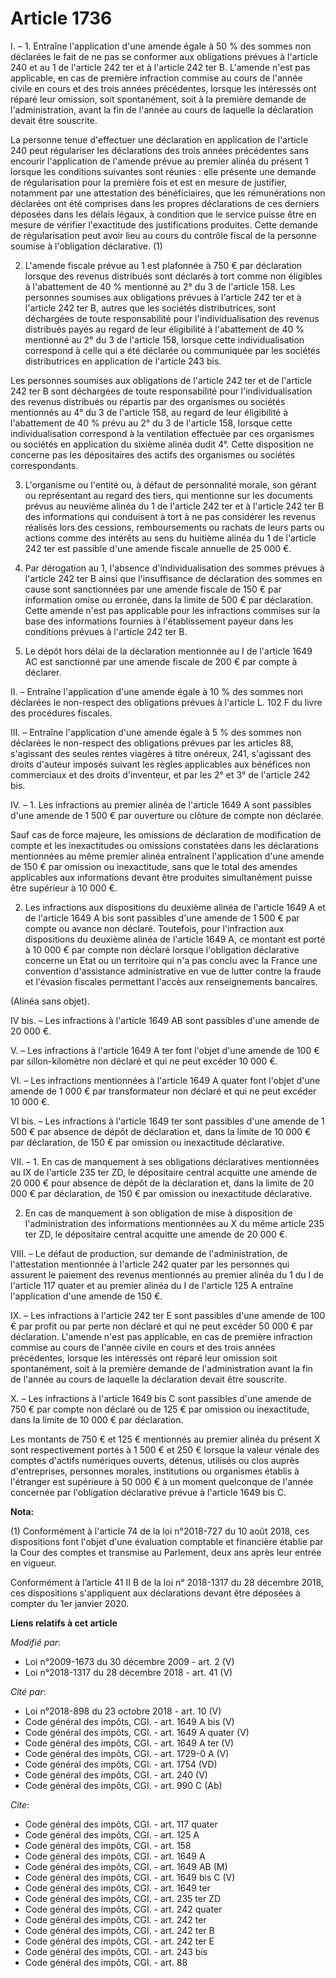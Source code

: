# Article 1736

I. – 1. Entraîne l'application d'une amende égale à 50 % des sommes non déclarées le fait de ne pas se conformer aux
obligations prévues à l'article 240 et au 1 de  l'article 242 ter et à l'article 242 ter B. L'amende n'est pas applicable, en
cas de première infraction commise au cours de l'année civile en cours et des trois années précédentes, lorsque les
intéressés ont réparé leur omission, soit spontanément, soit à la première demande de l'administration, avant la fin de
l'année au cours de laquelle la déclaration devait être souscrite. 

La personne tenue d'effectuer une déclaration en application de l'article 240 peut régulariser les déclarations des trois
années précédentes sans encourir l'application de l'amende prévue au premier alinéa du présent 1 lorsque les conditions
suivantes sont réunies : elle présente une demande de régularisation pour la première fois et est en mesure de justifier,
notamment par une attestation des bénéficiaires, que les rémunérations non déclarées ont été comprises dans les propres
déclarations de ces derniers déposées dans les délais légaux, à condition que le service puisse être en mesure de vérifier
l'exactitude des justifications produites. Cette demande de régularisation peut avoir lieu au cours du contrôle fiscal de la
personne soumise à l'obligation déclarative. (1) 

2. L'amende fiscale prévue au 1 est plafonnée à 750 € par déclaration lorsque des revenus distribués sont déclarés à tort
comme non éligibles à l'abattement de 40 % mentionné au 2° du 3 de l'article 158. Les personnes soumises aux obligations
prévues à l'article 242 ter et à l'article 242 ter B, autres que les sociétés distributrices, sont déchargées de toute
responsabilité pour l'individualisation des revenus distribués payés au regard de leur éligibilité à l'abattement de 40 %
mentionné au 2° du 3 de l'article 158, lorsque cette individualisation correspond à celle qui a été déclarée ou communiquée
par les sociétés distributrices en application de l'article 243 bis. 

Les personnes soumises aux obligations de l'article 242 ter et de l'article 242 ter B sont déchargées de toute responsabilité
pour l'individualisation des revenus distribués ou répartis par des organismes ou sociétés mentionnés au 4° du 3 de l'article
158, au regard de leur éligibilité à l'abattement de 40 % prévu au 2° du 3 de l'article 158, lorsque cette individualisation
correspond à la ventilation effectuée par ces organismes ou sociétés en application du sixième alinéa dudit 4°. Cette
disposition ne concerne pas les dépositaires des actifs des organismes ou sociétés correspondants. 

3. L'organisme ou l'entité ou, à défaut de personnalité morale, son gérant ou représentant au regard des tiers, qui mentionne
sur les documents prévus au neuvième alinéa du 1 de l'article 242 ter et à l'article 242 ter B des informations qui
conduisent à tort à ne pas considérer les revenus réalisés lors des cessions, remboursements ou rachats de leurs parts ou
actions comme des intérêts au sens du huitième alinéa du 1 de l'article 242 ter est passible d'une amende fiscale annuelle de
25 000 €. 

4. Par dérogation au 1, l'absence d'individualisation des sommes prévues à l'article 242 ter B ainsi que l'insuffisance de
déclaration des sommes en cause sont sanctionnées par une amende fiscale de 150 € par information omise ou erronée, dans la
limite de 500 € par déclaration. Cette amende n'est pas applicable pour les infractions commises sur la base des informations
fournies à l'établissement payeur dans les conditions prévues à l'article 242 ter B. 

5. Le dépôt hors délai de la déclaration mentionnée au I de l'article 1649 AC est sanctionné par une amende fiscale de 200 €
par compte à déclarer. 

II. – Entraîne l'application d'une amende égale à 10 % des sommes non déclarées le non-respect des obligations prévues à
l'article L. 102 F du livre des procédures fiscales. 

III. – Entraîne l'application d'une amende égale à 5 % des sommes non déclarées le non-respect des obligations prévues par
les articles 88, s'agissant des seules rentes viagères à titre onéreux, 241, s'agissant des droits d'auteur imposés suivant
les règles applicables aux bénéfices non commerciaux et des droits d'inventeur, et par les 2° et 3° de l'article 242 bis. 

IV. – 1. Les infractions au premier alinéa de l'article 1649 A sont passibles d'une amende de 1 500 € par ouverture ou
clôture de compte non déclarée. 

Sauf cas de force majeure, les omissions de déclaration de modification de compte et les inexactitudes ou omissions
constatées dans les déclarations mentionnées au même premier alinéa entraînent l'application d'une amende de 150 € par
omission ou inexactitude, sans que le total des amendes applicables aux informations devant être produites simultanément
puisse être supérieur à 10 000 €. 

2. Les infractions aux dispositions du deuxième alinéa de l'article 1649 A et de l'article 1649 A bis sont passibles d'une
amende de 1 500 € par compte ou avance non déclaré. Toutefois, pour l'infraction aux dispositions du deuxième alinéa de
l'article 1649 A, ce montant est porté à 10 000 € par compte non déclaré lorsque l'obligation déclarative concerne un Etat ou
un territoire qui n'a pas conclu avec la France une convention d'assistance administrative en vue de lutter contre la fraude
et l'évasion fiscales permettant l'accès aux renseignements bancaires. 

(Alinéa sans objet). 

IV bis. – Les infractions à l'article 1649 AB sont passibles d'une amende de 20 000 €. 

V. – Les infractions à l'article 1649 A ter font l'objet d'une amende de 100 € par sillon-kilomètre non déclaré et qui ne
peut excéder 10 000 €. 

VI. – Les infractions mentionnées à l'article 1649 A quater font l'objet d'une amende de 1 000 € par transformateur non
déclaré et qui ne peut excéder 10 000 €. 

VI bis. – Les infractions à l'article 1649 ter sont passibles d'une amende de 1 500 € par absence de dépôt de déclaration et,
dans la limite de 10 000 € par déclaration, de 150 € par omission ou inexactitude déclarative. 

VII. – 1. En cas de manquement à ses obligations déclaratives mentionnées au IX de l'article 235 ter ZD, le dépositaire
central acquitte une amende de 20 000 € pour absence de dépôt de la déclaration et, dans la limite de 20 000 € par
déclaration, de 150 € par omission ou inexactitude déclarative. 

2. En cas de manquement à son obligation de mise à disposition de l'administration des informations mentionnées au X du même
article 235 ter ZD, le dépositaire central acquitte une amende de 20 000 €. 

VIII. – Le défaut de production, sur demande de l'administration, de l'attestation mentionnée à l'article 242 quater par les
personnes qui assurent le paiement des revenus mentionnés au premier alinéa du 1 du I de l'article 117 quater et au premier
alinéa du I de l'article 125 A entraîne l'application d'une amende de 150 €. 

IX. – Les infractions à l'article 242 ter E sont passibles d'une amende de 100 € par profit ou par perte non déclaré et qui
ne peut excéder 50 000 € par déclaration. L'amende n'est pas applicable, en cas de première infraction commise au cours de
l'année civile en cours et des trois années précédentes, lorsque les intéressés ont réparé leur omission soit spontanément,
soit à la première demande de l'administration avant la fin de l'année au cours de laquelle la déclaration devait être
souscrite. 

X. – Les infractions à l'article 1649 bis C sont passibles d'une amende de 750 € par compte non déclaré ou de 125 € par
omission ou inexactitude, dans la limite de 10 000 € par déclaration. 

Les montants de 750 € et 125 € mentionnés au premier alinéa du présent X sont respectivement portés à 1 500 € et 250 €
lorsque la valeur vénale des comptes d'actifs numériques ouverts, détenus, utilisés ou clos auprès d'entreprises, personnes
morales, institutions ou organismes établis à l'étranger est supérieure à 50 000 € à un moment quelconque de l'année
concernée par l'obligation déclarative prévue à l'article 1649 bis C.

**Nota:**

(1) Conformément à l'article 74 de la loi n°2018-727 du 10 août 2018, ces dispositions font l'objet d'une évaluation
comptable et financière établie par la Cour des comptes et transmise au Parlement, deux ans après leur entrée en vigueur.

Conformément à l’article 41 II B de la loi n° 2018-1317 du 28 décembre 2018, ces dispositions s'appliquent aux déclarations
devant être déposées à compter du 1er janvier 2020.

**Liens relatifs à cet article**

_Modifié par_:

  - Loi n°2009-1673 du 30 décembre 2009 - art. 2 (V)
  - Loi n°2018-1317 du 28 décembre 2018 - art. 41 (V)

_Cité par_:

  - Loi n°2018-898 du 23 octobre 2018 - art. 10 (V)
  - Code général des impôts, CGI. - art. 1649 A bis (V)
  - Code général des impôts, CGI. - art. 1649 A quater (V)
  - Code général des impôts, CGI. - art. 1649 A ter (V)
  - Code général des impôts, CGI. - art. 1729-0 A (V)
  - Code général des impôts, CGI. - art. 1754 (VD)
  - Code général des impôts, CGI. - art. 240 (V)
  - Code général des impôts, CGI. - art. 990 C (Ab)

_Cite_:

  - Code général des impôts, CGI. - art. 117 quater
  - Code général des impôts, CGI. - art. 125 A
  - Code général des impôts, CGI. - art. 158
  - Code général des impôts, CGI. - art. 1649 A
  - Code général des impôts, CGI. - art. 1649 AB (M)
  - Code général des impôts, CGI. - art. 1649 bis C (V)
  - Code général des impôts, CGI. - art. 1649 ter
  - Code général des impôts, CGI. - art. 235 ter ZD
  - Code général des impôts, CGI. - art. 242 quater
  - Code général des impôts, CGI. - art. 242 ter
  - Code général des impôts, CGI. - art. 242 ter B
  - Code général des impôts, CGI. - art. 242 ter E
  - Code général des impôts, CGI. - art. 243 bis
  - Code général des impôts, CGI. - art. 88
